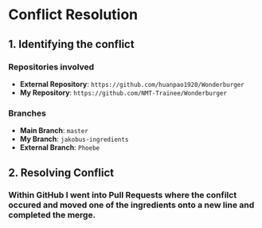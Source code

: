 # Conflict Resolution

## 1. Identifying the conflict

### Repositories involved

- **External Repository**: `https://github.com/huanpao1920/Wonderburger`
- **My Repository**: `https://github.com/NMT-Trainee/Wonderburger`

### Branches

- **Main Branch**: `master`
- **My Branch**: `jakobus-ingredients`
- **External Branch**: `Phoebe`

## 2. Resolving Conflict

### Within GitHub I went into Pull Requests where the confilct occured and moved one of the ingredients onto a new line and completed the merge.
